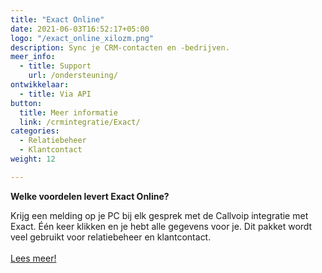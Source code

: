 ```yaml
---
title: "Exact Online"
date: 2021-06-03T16:52:17+05:00
logo: "/exact_online_xilozm.png"
description: Sync je CRM-contacten en -bedrijven.
meer_info:
  - title: Support
    url: /ondersteuning/
ontwikkelaar:
  - title: Via API
button:
  title: Meer informatie
  link: /crmintegratie/Exact/
categories:
  - Relatiebeheer
  - Klantcontact
weight: 12

---
```


**Welke voordelen levert Exact Online?**

Krijg een melding op je PC bij elk gesprek met de Callvoip integratie met Exact. Één keer klikken en je hebt alle gegevens voor je. Dit pakket wordt veel gebruikt voor relatiebeheer en klantcontact.<br><br><a href="/crmintegratie/Exact/" class="button">Lees meer!</a>
